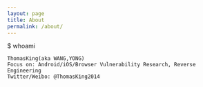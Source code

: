 ```yaml
---
layout: page
title: About
permalink: /about/
---
```

$ whoami

	ThomasKing(aka WANG,YONG)
	Focus on: Android/iOS/Browser Vulnerability Research, Reverse Engineering
	Twitter/Weibo: @ThomasKing2014
